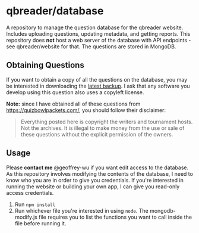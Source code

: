 # qbreader/database

A repository to manage the question database for the qbreader website.
Includes uploading questions, updating metadata, and getting reports.
This repository does **not** host a web server of the database with API endpoints - see qbreader/website for that.
The questions are stored in MongoDB.

## Obtaining Questions

If you want to obtain a copy of all the questions on the database, you may be interested in downloading the [latest backup](https://drive.google.com/drive/folders/1xDT8MHAxlYDA8m91cys3VE94JpaXdXJ9?usp=sharing).
I ask that any software you develop using this question also uses a copyleft license.

**Note:** since I have obtained all of these questions from https://quizbowlpackets.com/, you should follow their disclaimer:
> Everything posted here is copyright the writers and tournament hosts. Not the archives. It is illegal to make money from the use or sale of these questions without the explicit permission of the owners.

## Usage

Please **contact me** @geoffrey-wu if you want edit access to the database.
As this repository involves modifying the contents of the database, I need to know who you are in order to give you credentials.
If you're interested in running the website or building your own app, I can give you read-only access credentials.

1) Run `npm install`
2) Run whichever file you're interested in using `node`.
The mongodb-modify.js file requires you to list the functions you want to call inside the file before running it.
